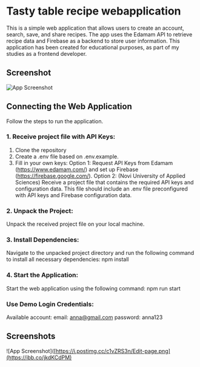 # Tasty table recipe webapplication

This is a simple web application that allows users to create an account, search, save, and share recipes. The app uses the Edamam API to retrieve recipe data and Firebase as a backend to store user information. This application has been created for educational purposes, as part of my studies as a frontend developer.

## Screenshot  
![App Screenshot](https://i.postimg.cc/NG2qyxh8/home-tt.png)  


## Connecting the Web Application

Follow the steps to run the application.

### 1. Receive project file with API Keys:

1. Clone the repository
2. Create a .env file based on .env.example.
3. Fill in your own keys:
Option 1: Request API Keys from Edamam (https://www.edamam.com/) and set up Firebase (https://firebase.google.com/).
Option 2: (Novi University of Applied Sciences) Receive a project file that contains the required API keys and configuration data. This file should include an .env file preconfigured with API keys and Firebase configuration data.

### 2. Unpack the Project:

Unpack the received project file on your local machine.

### 3. Install Dependencies:

Navigate to the unpacked project directory and run the following command to install all necessary dependencies: npm install

### 4. Start the Application:

Start the web application using the following command: npm run start

### Use Demo Login Credentials:

Available account:
email: anna@gmail.com password: anna123
## Screenshots  
![App Screenshot]([https://i.postimg.cc/c1vZRS3n/Edit-page.png](https://ibb.co/jkdKCdPM)  
